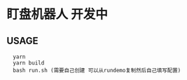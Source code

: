 # 盯盘机器人 开发中

## USAGE

```plaintext
  yarn
  yarn build
  bash run.sh (需要自己创建 可以从rundemo复制然后自己填写配置)
```
